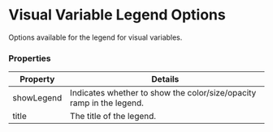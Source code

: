 # Visual Variable Legend Options

Options available for the legend for visual variables.

### Properties

| Property | Details
| --- | ---
| showLegend | Indicates whether to show the color/size/opacity ramp in the legend.
| title | The title of the legend.



